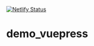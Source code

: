 [![Netlify Status](https://api.netlify.com/api/v1/badges/793951b1-5402-4f11-ad48-73df720963b3/deploy-status)](https://app.netlify.com/sites/demo-vuepress/deploys)

# demo_vuepress
